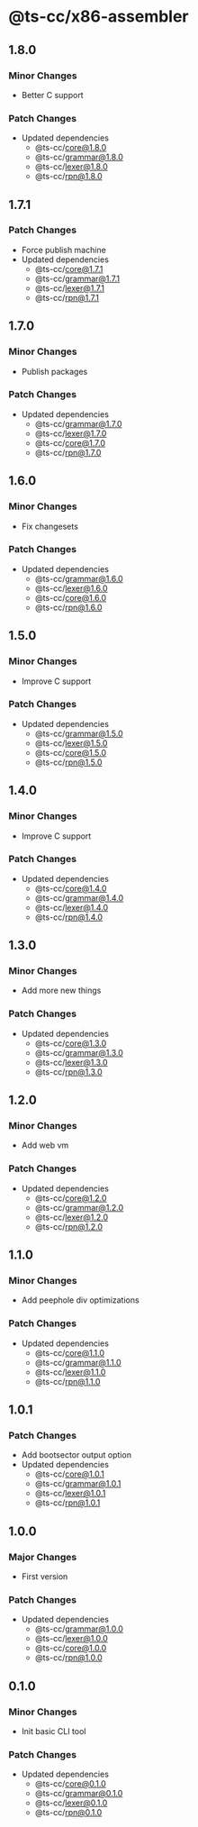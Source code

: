 # @ts-cc/x86-assembler

## 1.8.0

### Minor Changes

- Better C support

### Patch Changes

- Updated dependencies
  - @ts-cc/core@1.8.0
  - @ts-cc/grammar@1.8.0
  - @ts-cc/lexer@1.8.0
  - @ts-cc/rpn@1.8.0

## 1.7.1

### Patch Changes

- Force publish machine
- Updated dependencies
  - @ts-cc/core@1.7.1
  - @ts-cc/grammar@1.7.1
  - @ts-cc/lexer@1.7.1
  - @ts-cc/rpn@1.7.1

## 1.7.0

### Minor Changes

- Publish packages

### Patch Changes

- Updated dependencies
  - @ts-cc/grammar@1.7.0
  - @ts-cc/lexer@1.7.0
  - @ts-cc/core@1.7.0
  - @ts-cc/rpn@1.7.0

## 1.6.0

### Minor Changes

- Fix changesets

### Patch Changes

- Updated dependencies
  - @ts-cc/grammar@1.6.0
  - @ts-cc/lexer@1.6.0
  - @ts-cc/core@1.6.0
  - @ts-cc/rpn@1.6.0

## 1.5.0

### Minor Changes

- Improve C support

### Patch Changes

- Updated dependencies
  - @ts-cc/grammar@1.5.0
  - @ts-cc/lexer@1.5.0
  - @ts-cc/core@1.5.0
  - @ts-cc/rpn@1.5.0

## 1.4.0

### Minor Changes

- Improve C support

### Patch Changes

- Updated dependencies
  - @ts-cc/core@1.4.0
  - @ts-cc/grammar@1.4.0
  - @ts-cc/lexer@1.4.0
  - @ts-cc/rpn@1.4.0

## 1.3.0

### Minor Changes

- Add more new things

### Patch Changes

- Updated dependencies
  - @ts-cc/core@1.3.0
  - @ts-cc/grammar@1.3.0
  - @ts-cc/lexer@1.3.0
  - @ts-cc/rpn@1.3.0

## 1.2.0

### Minor Changes

- Add web vm

### Patch Changes

- Updated dependencies
  - @ts-cc/core@1.2.0
  - @ts-cc/grammar@1.2.0
  - @ts-cc/lexer@1.2.0
  - @ts-cc/rpn@1.2.0

## 1.1.0

### Minor Changes

- Add peephole div optimizations

### Patch Changes

- Updated dependencies
  - @ts-cc/core@1.1.0
  - @ts-cc/grammar@1.1.0
  - @ts-cc/lexer@1.1.0
  - @ts-cc/rpn@1.1.0

## 1.0.1

### Patch Changes

- Add bootsector output option
- Updated dependencies
  - @ts-cc/core@1.0.1
  - @ts-cc/grammar@1.0.1
  - @ts-cc/lexer@1.0.1
  - @ts-cc/rpn@1.0.1

## 1.0.0

### Major Changes

- First version

### Patch Changes

- Updated dependencies
  - @ts-cc/grammar@1.0.0
  - @ts-cc/lexer@1.0.0
  - @ts-cc/core@1.0.0
  - @ts-cc/rpn@1.0.0

## 0.1.0

### Minor Changes

- Init basic CLI tool

### Patch Changes

- Updated dependencies
  - @ts-cc/core@0.1.0
  - @ts-cc/grammar@0.1.0
  - @ts-cc/lexer@0.1.0
  - @ts-cc/rpn@0.1.0
